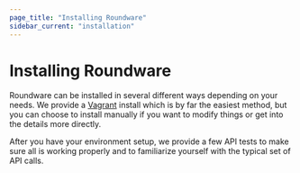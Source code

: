 ```yaml
---
page_title: "Installing Roundware"
sidebar_current: "installation"
---
```


# Installing Roundware

Roundware can be installed in several different ways depending on your needs.  We provide a [Vagrant](http://vagrantup.com) install which is by far the easiest method, but you can choose to install manually if you want to modify things or get into the details more directly.

After you have your environment setup, we provide a few API tests to make sure all is working properly and to familiarize yourself with the typical set of API calls.
